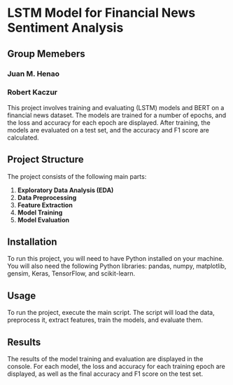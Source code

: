 # LSTM Model for Financial News Sentiment Analysis
## Group Memebers
### Juan M. Henao 
### Robert Kaczur 


This project involves training and evaluating (LSTM) models and BERT on a financial news dataset. The models are trained for a number of epochs, and the loss and accuracy for each epoch are displayed. After training, the models are evaluated on a test set, and the accuracy and F1 score are calculated.

## Project Structure

The project consists of the following main parts:

1. **Exploratory Data Analysis (EDA)** 
2. **Data Preprocessing**
3. **Feature Extraction**
4. **Model Training**
5. **Model Evaluation**

## Installation

To run this project, you will need to have Python installed on your machine. You will also need the following Python libraries: pandas, numpy, matplotlib, gensim, Keras, TensorFlow, and scikit-learn.

## Usage

To run the project, execute the main script. The script will load the data, preprocess it, extract features, train the models, and evaluate them.

## Results

The results of the model training and evaluation are displayed in the console. For each model, the loss and accuracy for each training epoch are displayed, as well as the final accuracy and F1 score on the test set.



